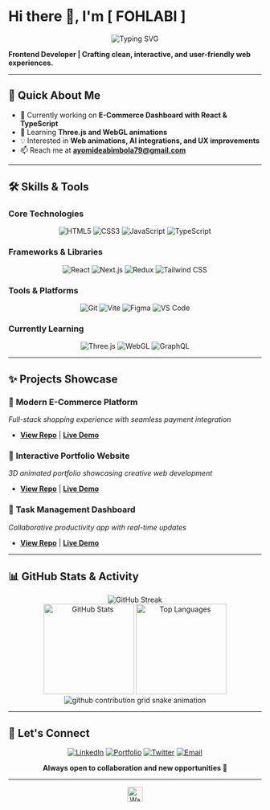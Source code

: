 # Hi there 👋, I'm [ FOHLABI ]

<div align="center">
  <img src="https://readme-typing-svg.herokuapp.com?font=Fira+Code&pause=1000&color=2F81F7&center=true&vCenter=true&width=435&lines=Frontend+Developer;Crafting+clean%2C+interactive%2C+and;user-friendly+web+experiences" alt="Typing SVG" />
</div>

**Frontend Developer | Crafting clean, interactive, and user-friendly web experiences.**

---

## 🚀 Quick About Me

- 🔭 Currently working on **E-Commerce Dashboard with React & TypeScript**
- 🌱 Learning **Three.js and WebGL animations**
- 💡 Interested in **Web animations, AI integrations, and UX improvements**
- 📫 Reach me at **[ayomideabimbola79@gmail.com](ayomideabimbola@gmail.com)**

---

## 🛠️ Skills & Tools

### Core Technologies
<div align="center">
  <img src="https://img.shields.io/badge/HTML5-E34F26?style=for-the-badge&logo=html5&logoColor=white" alt="HTML5" />
  <img src="https://img.shields.io/badge/CSS3-1572B6?style=for-the-badge&logo=css3&logoColor=white" alt="CSS3" />
  <img src="https://img.shields.io/badge/JavaScript-F7DF1E?style=for-the-badge&logo=javascript&logoColor=black" alt="JavaScript" />
  <img src="https://img.shields.io/badge/TypeScript-007ACC?style=for-the-badge&logo=typescript&logoColor=white" alt="TypeScript" />
</div>

### Frameworks & Libraries
<div align="center">
  <img src="https://img.shields.io/badge/React-20232A?style=for-the-badge&logo=react&logoColor=61DAFB" alt="React" />
  <img src="https://img.shields.io/badge/Next.js-000000?style=for-the-badge&logo=next.js&logoColor=white" alt="Next.js" />
  <img src="https://img.shields.io/badge/Redux-593D88?style=for-the-badge&logo=redux&logoColor=white" alt="Redux" />
  <img src="https://img.shields.io/badge/Tailwind_CSS-38B2AC?style=for-the-badge&logo=tailwind-css&logoColor=white" alt="Tailwind CSS" />
</div>

### Tools & Platforms
<div align="center">
  <img src="https://img.shields.io/badge/Git-F05032?style=for-the-badge&logo=git&logoColor=white" alt="Git" />
  <img src="https://img.shields.io/badge/Vite-646CFF?style=for-the-badge&logo=vite&logoColor=white" alt="Vite" />
  <img src="https://img.shields.io/badge/Figma-F24E1E?style=for-the-badge&logo=figma&logoColor=white" alt="Figma" />
  <img src="https://img.shields.io/badge/VS_Code-007ACC?style=for-the-badge&logo=visual-studio-code&logoColor=white" alt="VS Code" />
</div>

### Currently Learning
<div align="center">
  <img src="https://img.shields.io/badge/Three.js-000000?style=for-the-badge&logo=three.js&logoColor=white&opacity=0.7" alt="Three.js" />
  <img src="https://img.shields.io/badge/WebGL-990000?style=for-the-badge&logo=webgl&logoColor=white&opacity=0.7" alt="WebGL" />
  <img src="https://img.shields.io/badge/GraphQL-E10098?style=for-the-badge&logo=graphql&logoColor=white&opacity=0.7" alt="GraphQL" />
</div>

---

## ✨ Projects Showcase

### 🚀 **Modern E-Commerce Platform**
*Full-stack shopping experience with seamless payment integration*
- **[View Repo](https://github.com/yourusername/ecommerce-platform)** | **[Live Demo](https://yourproject.com)**

### 🎨 **Interactive Portfolio Website**
*3D animated portfolio showcasing creative web development*
- **[View Repo](https://github.com/yourusername/portfolio-3d)** | **[Live Demo](https://yourportfolio.com)**

### 📱 **Task Management Dashboard**
*Collaborative productivity app with real-time updates*
- **[View Repo](https://github.com/yourusername/task-dashboard)** | **[Live Demo](https://yourtaskapp.com)**

---

## 📊 GitHub Stats & Activity

<div align="center">
  <img src="https://github-readme-streak-stats.herokuapp.com/?user=fohalabi&theme=dark&hide_border=true" alt="GitHub Streak" />
</div>

<div align="center">
  <img height="180em" src="https://github-readme-stats.vercel.app/api?username=fohalabi&show_icons=true&theme=dark&hide_border=true&include_all_commits=true" alt="GitHub Stats" />
  <img height="180em" src="https://github-readme-stats.vercel.app/api/top-langs/?username=fohalabi&layout=compact&theme=dark&hide_border=true" alt="Top Languages" />
</div>

<div align="center">
  <picture>
    <source media="(prefers-color-scheme: dark)" srcset="https://raw.githubusercontent.com/fohalabi/fohalabi/output/github-contribution-grid-snake-dark.svg">
    <source media="(prefers-color-scheme: light)" srcset="https://raw.githubusercontent.com/fohalabi/fohalabi/output/github-contribution-grid-snake.svg">
    <img alt="github contribution grid snake animation" src="https://raw.githubusercontent.com/fohalabi/fohalabi/output/github-contribution-grid-snake.svg">
  </picture>
</div>

---

## 🤝 Let's Connect

<div align="center">
  
[![LinkedIn](https://img.shields.io/badge/LinkedIn-0077B5?style=for-the-badge&logo=linkedin&logoColor=white)](https://linkedin.com/in/fohalabi)
[![Portfolio](https://img.shields.io/badge/Portfolio-000000?style=for-the-badge&logo=vercel&logoColor=white)](https://yourportfolio.com)
[![Twitter](https://img.shields.io/badge/Twitter-1DA1F2?style=for-the-badge&logo=twitter&logoColor=white)](https://twitter.com/fohlabi)
[![Email](https://img.shields.io/badge/Email-D14836?style=for-the-badge&logo=gmail&logoColor=white)](mailto:ayomideabimbola@gmail.com)

**Always open to collaboration and new opportunities 🚀**

</div>

---

<div align="center">
  <img src="https://media.giphy.com/media/hvRJCLFzcasrR4ia7z/giphy.gif" width="30px" alt="Waving hand"/>
</div>
